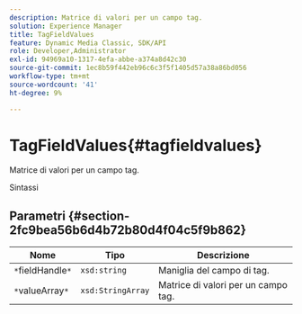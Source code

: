 ```yaml
---
description: Matrice di valori per un campo tag.
solution: Experience Manager
title: TagFieldValues
feature: Dynamic Media Classic, SDK/API
role: Developer,Administrator
exl-id: 94969a10-1317-4efa-abbe-a374a8d42c30
source-git-commit: 1ec8b59f442eb96c6c3f5f1405d57a38a86bd056
workflow-type: tm+mt
source-wordcount: '41'
ht-degree: 9%

---
```


# TagFieldValues{#tagfieldvalues}

Matrice di valori per un campo tag.

Sintassi

## Parametri {#section-2fc9bea56b6d4b72b80d4f04c5f9b862}

| Nome | Tipo | Descrizione |
|---|---|---|
| `*`fieldHandle`*` | `xsd:string` | Maniglia del campo di tag. |
| `*`valueArray`*` | `xsd:StringArray` | Matrice di valori per un campo tag. |
